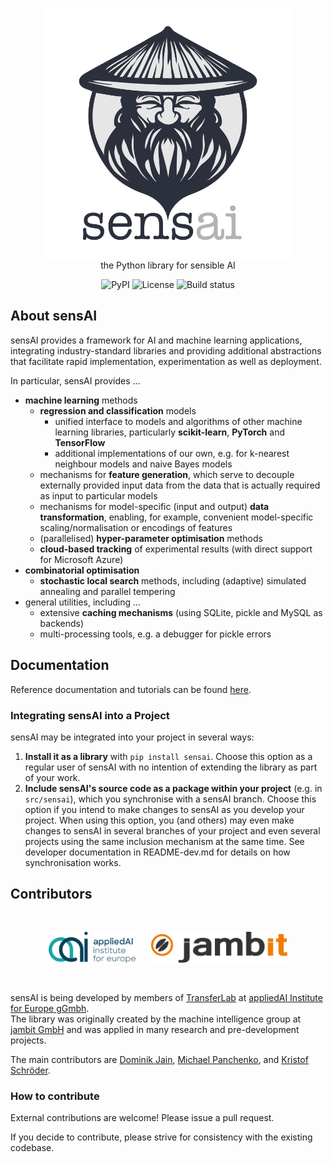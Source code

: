 <p align="center" style="text-align:center">
  <img src="resources/sensai-logo.png" style="width:400px"><br>
  the Python library for sensible AI

  <div align="center" style="text-align:center">
  <a href="https://pypi.org/project/sensai/" style="text-decoration:none">
      <img src="https://img.shields.io/pypi/v/sensai.svg" alt="PyPI">
  </a>
  <a href="https://raw.githubusercontent.com/jambit/sensAI/master/LICENSE" style="text-decoration:none">
        <img alt="License" src="https://img.shields.io/pypi/l/sensai">
  </a>
  <a href="https://github.com/jambit/sensAI/actions/workflows/tox.yaml" style="text-decoration:none">
        <img src="https://github.com/jambit/sensAI/actions/workflows/tox.yaml/badge.svg" alt="Build status">
  </a>
  </div>
</p>


## About sensAI

sensAI provides a framework for AI and machine learning applications, integrating industry-standard libraries and providing additional abstractions that facilitate rapid implementation, experimentation as well as deployment. 

In particular, sensAI provides ...

* **machine learning** methods
  * **regression and classification** models
    * unified interface to models and algorithms of other machine learning libraries, particularly **scikit-learn**, **PyTorch** and **TensorFlow**
    * additional implementations of our own, e.g. for k-nearest neighbour models and naive Bayes models
  * mechanisms for **feature generation**, which serve to decouple externally provided input data from the data that is actually required as input to particular models
  * mechanisms for model-specific (input and output) **data transformation**, enabling, for example, convenient model-specific scaling/normalisation or encodings of features
  * (parallelised) **hyper-parameter optimisation** methods
  * **cloud-based tracking** of experimental results (with direct support for Microsoft Azure)
* **combinatorial optimisation**
  * **stochastic local search** methods, including (adaptive) simulated annealing and parallel tempering
* general utilities, including ...
  * extensive **caching mechanisms** (using SQLite, pickle and MySQL as backends)
  * multi-processing tools, e.g. a debugger for pickle errors

## Documentation

Reference documentation and tutorials can be found [here](https://aai-institute.github.io/sensAI/docs/).

### Integrating sensAI into a Project

sensAI may be integrated into your project in several ways: 

1. **Install it as a library** with `pip install sensai`.
   Choose this option as a regular user of sensAI with no intention of extending
   the library as part of your work.
2. **Include sensAI's source code as a package within your project** (e.g. in `src/sensai`), which you synchronise with a sensAI branch.
   Choose this option if you intend to make changes to sensAI as you develop your project. When using this option, you (and others) may even make changes to sensAI in several branches of your project and even several projects using the same inclusion mechanism at the same time.
   See developer documentation in README-dev.md for details on how synchronisation works.


## Contributors

<div align="center" style="text-align:center; padding:30px">
  <a href="https://www.appliedai-institute.de" style="text-decoration:none">
      <img style="height:50px" src="resources/aai-institute-logo.svg" alt="appliedAI Institute">
  </a>
  <a href="http://www.jambit.com" style="text-decoration:none">
        <img style="height:50px; margin-left:20px" src="resources/jambit-logo.svg" alt="jambit">
  </a>
</div>

sensAI is being developed by members of <a href="http://transferlab.ai">TransferLab</a> at 
<a href="https://www.appliedai-institute.de">appliedAI Institute for Europe gGmbh</a>.  
The library was originally created by the machine intelligence group at [jambit GmbH](http://www.jambit.com) and was applied in many research and pre-development projects.

The main contributors are <a href="https://github.com/opcode81">Dominik Jain</a>, <a href="https://github.com/MischaPanch">Michael Panchenko</a>, and <a href="https://github.com/schroedk">Kristof Schröder</a>.

### How to contribute 

External contributions are welcome! Please issue a pull request.

If you decide to contribute, please strive for consistency with the existing codebase.
